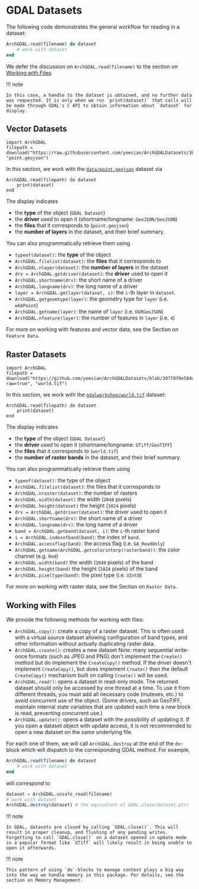 # GDAL Datasets

The following code demonstrates the general workflow for reading in a dataset:

```julia
ArchGDAL.read(filename) do dataset
    # work with dataset
end
```

We defer the discussion on `ArchGDAL.read(filename)` to the section on [Working with Files](@ref).

!!! note

    In this case, a handle to the dataset is obtained, and no further data was requested. It is only when we run `print(dataset)` that calls will be made through GDAL's C API to obtain information about `dataset` for display.

## Vector Datasets
```@setup vector_example
import ArchGDAL
filepath = download("https://raw.githubusercontent.com/yeesian/ArchGDALDatasets/307f8f0e584a39a050c042849004e6a2bd674f99/data/point.geojson", "point.geojson")
```
In this section, we work with the [`data/point.geojson`](https://github.com/yeesian/ArchGDALDatasets/blob/307f8f0e584a39a050c042849004e6a2bd674f99/data/point.geojson) dataset via
```@example vector_example
ArchGDAL.read(filepath) do dataset
    print(dataset)
end
```

The display indicates
* the **type** of the object (`GDAL Dataset`)
* the **driver** used to open it (shortname/longname: `GeoJSON/GeoJSON`)
* the **files** that it corresponds to (`point.geojson`)
* the **number of layers** in the dataset, and their brief summary.

You can also programmatically retrieve them using
* `typeof(dataset)`: the **type** of the object
* `ArchGDAL.filelist(dataset)`: the **files** that it corresponds to
* `ArchGDAL.nlayer(dataset)`: the **number of layers** in the dataset
* `drv = ArchGDAL.getdriver(dataset)`: the **driver** used to open it
* `ArchGDAL.shortname(drv)`: the short name of a driver
* `ArchGDAL.longname(drv)`: the long name of a driver
* `layer = ArchGDAL.getlayer(dataset, i)`: the `i`-th layer in `dataset`.
* `ArchGDAL.getgeomtype(layer)`: the geometry type for `layer` (i.e. `wkbPoint`)
* `ArchGDAL.getname(layer)`: the name of `layer` (i.e. `OGRGeoJSON`)
* `ArchGDAL.nfeature(layer)`: the number of features in `layer` (i.e. `4`)

For more on working with features and vector data, see the Section on `Feature Data`.

## Raster Datasets
```@setup raster_example
import ArchGDAL
filepath = download("https://github.com/yeesian/ArchGDALDatasets/blob/307f8f0e584a39a050c042849004e6a2bd674f99/gdalworkshop/world.tif?raw=true", "world.tif")
```
In this section, we work with the [`gdalworkshop/world.tif`](https://github.com/yeesian/ArchGDALDatasets/blob/307f8f0e584a39a050c042849004e6a2bd674f99/gdalworkshop/world.tif) dataset:
```@example raster_example
ArchGDAL.read(filepath) do dataset
    print(dataset)
end
```

The display indicates
* the **type** of the object (`GDAL Dataset`)
* the **driver** used to open it (shortname/longname: `GTiff/GeoTIFF`)
* the **files** that it corresponds to (`world.tif`)
* the **number of raster bands** in the dataset, and their brief summary.

You can also programmatically retrieve them using
* `typeof(dataset)`: the type of the object
* `ArchGDAL.filelist(dataset)`: the files that it corresponds to
* `ArchGDAL.nraster(dataset)`: the number of rasters
* `ArchGDAL.width(dataset)` the width (`2048` pixels)
* `ArchGDAL.height(dataset)` the height (`1024` pixels)
* `drv = ArchGDAL.getdriver(dataset)`: the driver used to open it
* `ArchGDAL.shortname(drv)`: the short name of a driver
* `ArchGDAL.longname(drv)`: the long name of a driver
* `band = ArchGDAL.getband(dataset, i)`: the `i`-th raster band
* `i = ArchGDAL.indexofband(band)`: the index of `band`.
* `ArchGDAL.accessflag(band)`: the access flag (i.e. `GA_ReadOnly`)
* `ArchGDAL.getname(ArchGDAL.getcolorinterp(rasterband))`: the color channel (e.g. `Red`)
* `ArchGDAL.width(band)` the width (`2048` pixels) of the band
* `ArchGDAL.height(band)` the height (`1024` pixels) of the band
* `ArchGDAL.pixeltype(band)`: the pixel type (i.e. `UInt8`)

For more on working with raster data, see the Section on `Raster Data`.

## Working with Files
We provide the following methods for working with files:

* `ArchGDAL.copy()`: create a copy of a raster dataset. This is often used with a virtual source dataset allowing configuration of band types, and other information without actually duplicating raster data.
* `ArchGDAL.create()`: creates a new dataset Note: many sequential write-once formats (such as JPEG and PNG) don't implement the `Create()` method but do implement the `CreateCopy()` method. If the driver doesn't implement `CreateCopy()`, but does implement `Create()` then the default `CreateCopy()` mechanism built on calling `Create()` will be used.
* `ArchGDAL.read()`: opens a dataset in read-only mode. The returned dataset should only be accessed by one thread at a time. To use it from different threads, you must add all necessary code (mutexes, etc.) to avoid concurrent use of the object. (Some drivers, such as GeoTIFF, maintain internal state variables that are updated each time a new block is read, preventing concurrent use.)
* `ArchGDAL.update()`: opens a dataset with the possibility of updating it. If you open a dataset object with update access, it is not recommended to open a new dataset on the same underlying file.

For each one of them, we will call `ArchGDAL.destroy` at the end of the `do`-block which will dispatch to the corresponding GDAL method. For example,

```julia
ArchGDAL.read(filename) do dataset
    # work with dataset
end
```

will correspond to

```julia
dataset = ArchGDAL.unsafe_read(filename)
# work with dataset
ArchGDAL.destroy(dataset) # the equivalent of GDAL.close(dataset.ptr)
```

!!! note

    In GDAL, datasets are closed by calling `GDAL.close()`. This will result in proper cleanup, and flushing of any pending writes. Forgetting to call `GDAL.close()` on a dataset opened in update mode in a popular format like `GTiff` will likely result in being unable to open it afterwards.

!!! note

    This pattern of using `do`-blocks to manage context plays a big way into the way we handle memory in this package. For details, see the section on Memory Management.
